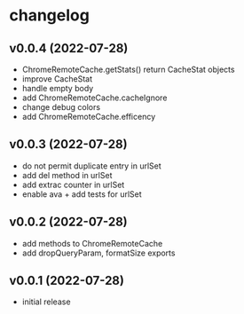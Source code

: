 # changelog

## v0.0.4 (2022-07-28)
* ChromeRemoteCache.getStats() return CacheStat objects
* improve CacheStat
* handle empty body
* add ChromeRemoteCache.cacheIgnore
* change debug colors
* add ChromeRemoteCache.efficency

## v0.0.3 (2022-07-28)
* do not permit duplicate entry in urlSet
* add del method in urlSet
* add extrac counter in urlSet
* enable ava + add tests for urlSet

## v0.0.2 (2022-07-28)
* add methods to ChromeRemoteCache
* add dropQueryParam, formatSize exports

## v0.0.1 (2022-07-28)
* initial release